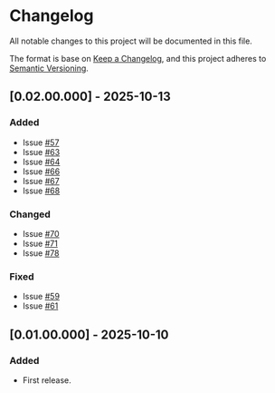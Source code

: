 # Changelog
All notable changes to this project will be documented in this file.

The format is base on [Keep a Changelog](https://keepachangelog.com/en/1.1.0/), and this project adheres to [Semantic Versioning](https://semver.org/spec/v2.0.0.html).


## [0.02.00.000] - 2025-10-13
### Added
- Issue [#57](https://github.com/j3-signalroom/kafka_cluster-topic-key_distribution_analyzer-tool/issues/57)
- Issue [#63](https://github.com/j3-signalroom/kafka_cluster-topic-key_distribution_analyzer-tool/issues/63)
- Issue [#64](https://github.com/j3-signalroom/kafka_cluster-topic-key_distribution_analyzer-tool/issues/64)
- Issue [#66](https://github.com/j3-signalroom/kafka_cluster-topic-key_distribution_analyzer-tool/issues/66)
- Issue [#67](https://github.com/j3-signalroom/kafka_cluster-topic-key_distribution_analyzer-tool/issues/67)
- Issue [#68](https://github.com/j3-signalroom/kafka_cluster-topic-key_distribution_analyzer-tool/issues/68)

### Changed
- Issue [#70](https://github.com/j3-signalroom/kafka_cluster-topic-key_distribution_analyzer-tool/issues/70)
- Issue [#71](https://github.com/j3-signalroom/kafka_cluster-topic-key_distribution_analyzer-tool/issues/71)
- Issue [#78](https://github.com/j3-signalroom/kafka_cluster-topic-key_distribution_analyzer-tool/issues/78)

### Fixed
- Issue [#59](https://github.com/j3-signalroom/kafka_cluster-topic-key_distribution_analyzer-tool/issues/59)
- Issue [#61](https://github.com/j3-signalroom/kafka_cluster-topic-key_distribution_analyzer-tool/issues/61)

## [0.01.00.000] - 2025-10-10
### Added
- First release.
